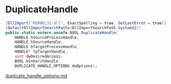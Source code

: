 # DuplicateHandle

```csharp
[DllImport("KERNEL32.dll", ExactSpelling = true, SetLastError = true)]
[DefaultDllImportSearchPaths(DllImportSearchPath.System32)]
public static extern unsafe BOOL DuplicateHandle(
    HANDLE hSourceProcessHandle,
    HANDLE hSourceHandle,
    HANDLE hTargetProcessHandle,
    HANDLE* lpTargetHandle,
    uint dwDesiredAccess,
    BOOL bInheritHandle,
    DUPLICATE_HANDLE_OPTIONS dwOptions);
```

[duplicate\_handle\_options.md](../foundation/duplicate\_handle\_options.md "mention")
